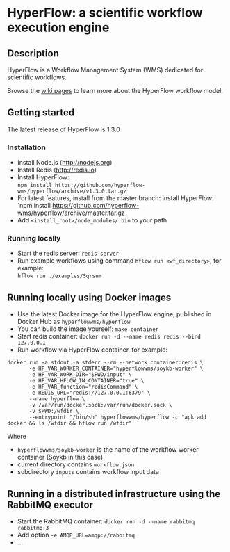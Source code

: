 # HyperFlow: a scientific workflow execution engine

## Description

HyperFlow is a Workflow Management System (WMS) dedicated for scientific workflows. 

Browse the [wiki pages](https://github.com/balis/hyperflow/wiki) to learn more about the HyperFlow workflow model. 

## Getting started

The latest release of HyperFlow is 1.3.0

### Installation
* Install Node.js (http://nodejs.org)
* Install Redis (http://redis.io) 
* Install HyperFlow: <br>`npm install https://github.com/hyperflow-wms/hyperflow/archive/v1.3.0.tar.gz`
* For latest features, install from the master branch: Install HyperFlow:<br>`npm install https://github.com/hyperflow-wms/hyperflow/archive/master.tar.gz
* Add `<install_root>/node_modules/.bin` to your path

### Running locally
* Start the redis server: `redis-server`
* Run example workflows using command `hflow run <wf_directory>`, for example:<br>```hflow run ./examples/Sqrsum```

## Running locally using Docker images
* Use the latest Docker image for the HyperFlow engine, published in Docker Hub as `hyperflowwms/hyperflow` 
* You can build the image yourself: `make container`
* Start redis container: `docker run -d --name redis redis --bind 127.0.0.1`
* Run workflow via HyperFlow container, for example:
  
```
docker run -a stdout -a stderr --rm --network container:redis \
       -e HF_VAR_WORKER_CONTAINER="hyperflowwms/soykb-worker" \ 
       -e HF_VAR_WORK_DIR="$PWD/input" \ 
       -e HF_VAR_HFLOW_IN_CONTAINER="true" \
       -e HF_VAR_function="redisCommand" \
       -e REDIS_URL="redis://127.0.0.1:6379" \
       --name hyperflow \
       -v /var/run/docker.sock:/var/run/docker.sock \
       -v $PWD:/wfdir \
       --entrypoint "/bin/sh" hyperflowwms/hyperflow -c "apk add docker && ls /wfdir && hflow run /wfdir"
```
Where
* `hyperflowwms/soykb-worker` is the name of the workflow worker container ([Soykb](https://github.com/hyperflow-wms/soykb-workflow) in this case)
* current directory contains `workflow.json`
* subdirectory `inputs` contains workflow input data 

## Running in a distributed infrastructure using the RabbitMQ executor
* Start the RabbitMQ container: `docker run -d --name rabbitmq rabbitmq:3`
* Add option `-e AMQP_URL=amqp://rabbitmq`
* ...
